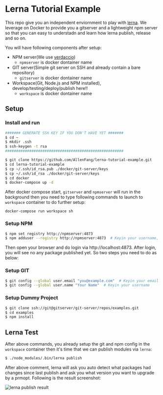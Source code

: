 # Lerna Tutorial Example

This repo give you an independent enviornment to play with [lerna](https://github.com/lerna/lerna). We leverage on Docker to provide you a gitserver and a lightweight npm server so that you can easy to understadn and learn how lerna publish, release and so on. 

You will have following components after setup:

* NPM server(We use [verdaccio](https://github.com/verdaccio/verdaccio))
  * `npmserver` is docker dontainer name
* GIT server(Simple git server on SSH and already contain a bare repository)
  * `gitserver` is docker dontainer name
* Workspace(Git, Node.js and NPM installed), develop/testing/deploy/publish here!!
  * `workspace` is docker dontainer name

## Setup

### Install and run
```sh
####### GENERATE SSH KEY IF YOU DON'T HAVE YET #######
$ cd ~
$ mkdir .ssh
$ ssh-keygen -t rsa
######################################################

$ git clone https://github.com/AllenFang/lerna-tutorial-example.git
$ cd lerna-tutorial-example
$ cp ~/.ssh/id_rsa.pub ./docker/git-server/keys
$ cp ~/.ssh/id_rsa ./docker/git-server/keys
$ cd docker
$ docker-compose up -d
```
After docker compose start, `gitserver` and `npmserver` will run in the background then you need to type following commands to launch to `workspace` container to do further setup: 

`docker-compose run workspace sh`

### Setup NPM

```sh
$ npm set registry http://npmserver:4873
$ npm adduser --registry http://npmserver:4873  # Keyin your username, password and email
```
Then open your browser and do login via http://localhost:4873. After login, you will see no any package published yet. So two steps you need to do as below:

### Setup GIT

```sh
$ git config --global user.email "you@example.com"  # Keyin your email
$ git config --global user.name "Your Name"  # Keyin your username
```

### Setup Dummy Project

```sh
$ git clone ssh://git@gitserver/git-server/repos/examples.git
$ cd examples
$ npm install
```

## Lerna Test

After above commands, you already setup the git and npm config in the `workspace` container then it's time that we can publish modules via `lerna`:

```sh
$ ./node_modules/.bin/lerna publish
```

After above comment, lerna will ask you auto detect what packages had changes since last publish and ask you what version you want to upgrade by a prmopt.
Following is the result screenshot:

![lerna publish result](https://i.imgur.com/NDA5INz.png)
